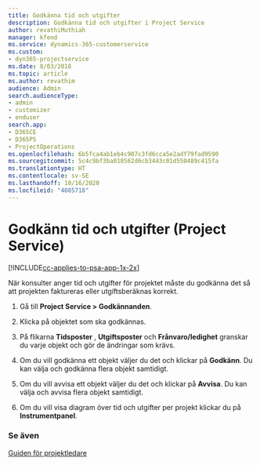 ```yaml
---
title: Godkänna tid och utgifter
description: Godkänna tid och utgifter i Project Service
author: revathiMuthiah
manager: kfend
ms.service: dynamics-365-customerservice
ms.custom:
- dyn365-projectservice
ms.date: 8/03/2018
ms.topic: article
ms.author: revathim
audience: Admin
search.audienceType:
- admin
- customizer
- enduser
search.app:
- D365CE
- D365PS
- ProjectOperations
ms.openlocfilehash: 6b5fca4ab1eb4c907c3fd6cca5e2adf79fad9590
ms.sourcegitcommit: 5c4c9bf3ba018562d6cb3443c01d550489c415fa
ms.translationtype: HT
ms.contentlocale: sv-SE
ms.lasthandoff: 10/16/2020
ms.locfileid: "4085718"
---
```

# <a name="approve-time-and-expenses-project-service"></a>Godkänn tid och utgifter (Project Service)

[!INCLUDE[cc-applies-to-psa-app-1x-2x](../includes/cc-applies-to-psa-app-1x-2x.md)]

När konsulter anger tid och utgifter för projektet måste du godkänna det så att projekten faktureras eller utgiftsberäknas korrekt.  
  
1.  Gå till **Project Service > Godkännanden**.  
  
2.  Klicka på objektet som ska godkännas.  
  
3.  På flikarna **Tidsposter** , **Utgiftsposter** och **Frånvaro/ledighet** granskar du varje objekt och gör de ändringar som krävs.  
  
4.  Om du vill godkänna ett objekt väljer du det och klickar på **Godkänn**. Du kan välja och godkänna flera objekt samtidigt.  
  
5.  Om du vill avvisa ett objekt väljer du det och klickar på **Avvisa**. Du kan välja och avvisa flera objekt samtidigt.  
  
6.  Om du vill visa diagram över tid och utgifter per projekt klickar du på **Instrumentpanel**.  
  
### <a name="see-also"></a>Se även  
 [Guiden för projektledare](../psa/project-manager-guide.md)
